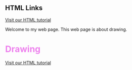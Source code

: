 <!DOCTYPE html>
<html> 
 <head> 
  <title>Example web page</title> 
 </head>
 <body>
  <h2>HTML Links</h2>
<p><a href="https:https://www.creativebloq.com/features/how-to-draw-animals-people-landscapes">Visit our HTML tutorial</a></p>
   <p>
     Welcome to my web page.  This
     web page is about drawing.
   </p>
  <h1 style="color:Violet;">Drawing</h1>
  <a href="">Visit our HTML tutorial</a>
 </body>
</html>
